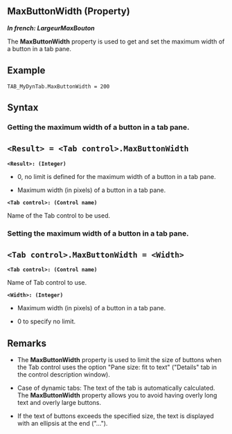 
## MaxButtonWidth (Property)

***In french: LargeurMaxBouton***
	



<a name="XUse"></a>
<a name="Use"></a>
<a name="description"></a>
The **MaxButtonWidth** property is used to get and set the maximum width of a button in a tab pane. 
<a name="Example1"></a>
<a name="sample_code"></a>

## Example


```wl
TAB_MyDynTab.MaxButtonWidth = 200
```

<a name="XSYNTAX"></a>

## Syntax
<a name="SYNTAX1"></a>

### Getting the maximum width of a button in a tab pane.

`<Result> = <Tab control>.MaxButtonWidth`
---

**`<Result>: (Integer)`**



- 0, no limit is defined for the maximum width of a button in a tab pane. 

- Maximum width (in pixels) of a button in a tab pane. 




**`<Tab control>: (Control name)`**

Name of the Tab control to be used. 


<a name="SYNTAX2"></a>

### Setting the maximum width of a button in a tab pane.

`<Tab control>.MaxButtonWidth = <Width>`
---

**`<Tab control>: (Control name)`**

Name of Tab control to use.

**`<Width>: (Integer)`**



- Maximum width (in pixels) of a button in a tab pane. 

- 0 to specify no limit. 






<a name="NOTE0"></a>
<a name="NOTE0_1"></a>

## Remarks


- The **MaxButtonWidth** property is used to limit the size of buttons when the Tab control uses the option "Pane size: fit to text" ("Details" tab in the control description window). 

- Case of dynamic tabs: The text of the tab is automatically calculated. The **MaxButtonWidth** property allows you to avoid having overly long text and overly large buttons. 

- If the text of buttons exceeds the specified size, the text is displayed with an ellipsis at the end ("..."). 





